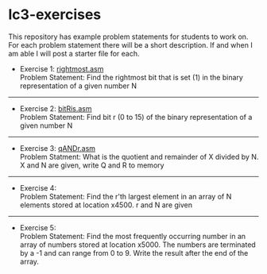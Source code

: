 # lc3-exercises
This repository has example problem statements for students to work on. For each problem statement there will be a short description. If and when I am able I will post a starter file for each.
* Exercise 1: [rightmost.asm](rightmost/rightmost.asm)  
Problem Statement: Find the rightmost bit that is set (1) in the binary representation of a given number N  
----
* Exercise 2: [bitRis.asm](bitRis/bitRis.asm)  
Problem Statement: Find bit r (0 to 15) of the binary representation of a given number N  
----
* Exercise 3: [qANDr.asm](qANDr/qANDr.asm)  
Problem Statment: What is the quotient and remainder of X divided by N. X and N are given, write Q and R to memory    
----
* Exercise 4:  
Problem Statement: Find the r'th largest element in an array of N elements stored at location x4500. r and N are given  
----  
* Exercise 5:  
Problem Statement: Find the most frequently occurring number in an array of numbers stored at location x5000. The numbers are terminated by a -1 and can range from 0 to 9. Write the result after the end of the array. 
